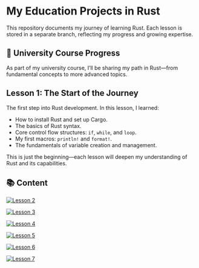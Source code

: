 # My Education Projects in Rust

This repository documents my journey of learning Rust. Each lesson is stored in a separate branch, reflecting my progress and growing expertise.

## 📌 University Course Progress

As part of my university course, I’ll be sharing my path in Rust—from fundamental concepts to more advanced topics. 

## Lesson 1: The Start of the Journey
The first step into Rust development. In this lesson, I learned:
- How to install Rust and set up Cargo.
- The basics of Rust syntax.
- Core control flow structures: `if`, `while`, and `loop`.
- My first macros: `println!` and `format!`.
- The fundamentals of variable creation and management.

This is just the beginning—each lesson will deepen my understanding of Rust and its capabilities. 



## 📚 Content

[![Lesson 2](https://img.shields.io/badge/Lesson%202-Functions%20and%20Loops-blue?style=for-the-badge)](https://github.com/Nikita-Lysiuk/Rust-University/tree/lesson_2)

[![Lesson 3](https://img.shields.io/badge/Lesson%203-mut%2C%20Ownership%2C%20Borrowing-green?style=for-the-badge)](https://github.com/Nikita-Lysiuk/Rust-University/tree/lesson_3)

[![Lesson 4](https://img.shields.io/badge/Lesson%204-Strings%2C%20Iterators%2C%20Option%3CT%3E-orange?style=for-the-badge)](https://github.com/Nikita-Lysiuk/Rust-University/tree/lesson_4)

[![Lesson 5](https://img.shields.io/badge/Lesson%205-Error%20Handling%20in%20Rust-brown?style=for-the-badge)](https://github.com/Nikita-Lysiuk/Rust-University/tree/lesson_5)

[![Lesson 6](https://img.shields.io/badge/Lesson%206-Advanced%20Iterators%20and%20Functional%20Programming-purple?style=for-the-badge)](https://github.com/Nikita-Lysiuk/Rust-University/tree/lesson_6)

[![Lesson 7](https://img.shields.io/badge/Lesson%207-Structs,%20Traits,%20and%20Type%20Implementations-pink?style=for-the-badge)](https://github.com/Nikita-Lysiuk/Rust-University/tree/lesson_7)
